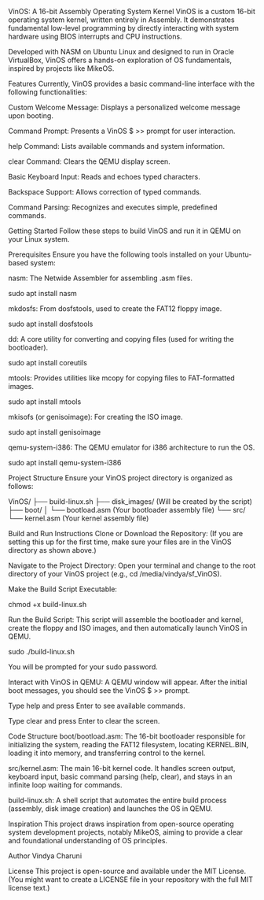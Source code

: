 VinOS:
A 16-bit Assembly Operating System Kernel
VinOS is a custom 16-bit operating system kernel, written entirely in Assembly. It demonstrates fundamental low-level programming by directly interacting with system hardware using BIOS interrupts and CPU instructions.

Developed with NASM on Ubuntu Linux and designed to run in Oracle VirtualBox, VinOS offers a hands-on exploration of OS fundamentals, inspired by projects like MikeOS.

Features
Currently, VinOS provides a basic command-line interface with the following functionalities:

Custom Welcome Message: Displays a personalized welcome message upon booting.

Command Prompt: Presents a VinOS $ >> prompt for user interaction.

help Command: Lists available commands and system information.

clear Command: Clears the QEMU display screen.

Basic Keyboard Input: Reads and echoes typed characters.

Backspace Support: Allows correction of typed commands.

Command Parsing: Recognizes and executes simple, predefined commands.

Getting Started
Follow these steps to build VinOS and run it in QEMU on your Linux system.

Prerequisites
Ensure you have the following tools installed on your Ubuntu-based system:

nasm: The Netwide Assembler for assembling .asm files.

sudo apt install nasm


mkdosfs: From dosfstools, used to create the FAT12 floppy image.

sudo apt install dosfstools


dd: A core utility for converting and copying files (used for writing the bootloader).

sudo apt install coreutils


mtools: Provides utilities like mcopy for copying files to FAT-formatted images.

sudo apt install mtools


mkisofs (or genisoimage): For creating the ISO image.

sudo apt install genisoimage


qemu-system-i386: The QEMU emulator for i386 architecture to run the OS.

sudo apt install qemu-system-i386


Project Structure
Ensure your VinOS project directory is organized as follows:

VinOS/
├── build-linux.sh
├── disk_images/    (Will be created by the script)
├── boot/
│   └── bootload.asm  (Your bootloader assembly file)
└── src/
    └── kernel.asm    (Your kernel assembly file)


Build and Run Instructions
Clone or Download the Repository:
(If you are setting this up for the first time, make sure your files are in the VinOS directory as shown above.)

Navigate to the Project Directory:
Open your terminal and change to the root directory of your VinOS project (e.g., cd /media/vindya/sf_VinOS).

Make the Build Script Executable:

chmod +x build-linux.sh


Run the Build Script:
This script will assemble the bootloader and kernel, create the floppy and ISO images, and then automatically launch VinOS in QEMU.

sudo ./build-linux.sh


You will be prompted for your sudo password.

Interact with VinOS in QEMU:
A QEMU window will appear. After the initial boot messages, you should see the VinOS $ >> prompt.

Type help and press Enter to see available commands.

Type clear and press Enter to clear the screen.

Code Structure
boot/bootload.asm: The 16-bit bootloader responsible for initializing the system, reading the FAT12 filesystem, locating KERNEL.BIN, loading it into memory, and transferring control to the kernel.

src/kernel.asm: The main 16-bit kernel code. It handles screen output, keyboard input, basic command parsing (help, clear), and stays in an infinite loop waiting for commands.

build-linux.sh: A shell script that automates the entire build process (assembly, disk image creation) and launches the OS in QEMU.

Inspiration
This project draws inspiration from open-source operating system development projects, notably MikeOS, aiming to provide a clear and foundational understanding of OS principles.

Author
Vindya Charuni

License
This project is open-source and available under the MIT License. (You might want to create a LICENSE file in your repository with the full MIT license text.)
